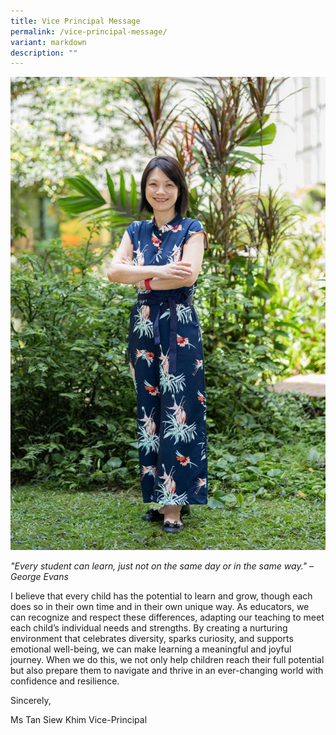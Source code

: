 ```yaml
---
title: Vice Principal Message
permalink: /vice-principal-message/
variant: markdown
description: ""
---
```

![](/images/Ms_Tan_Photo.jpg)

*"Every student can learn, just not on the same day or in the same way." – George Evans*

I believe that every child has the potential to learn and grow, though each does so in their own time and in their own unique way. As educators, we can recognize and respect these differences, adapting our teaching to meet each child’s individual needs and strengths. By creating a nurturing environment that celebrates diversity, sparks curiosity, and supports emotional well-being, we can make learning a meaningful and joyful journey. When we do this, we not only help children reach their full potential but also prepare them to navigate and thrive in an ever-changing world with confidence and resilience.

Sincerely,

Ms Tan Siew Khim 
Vice-Principal